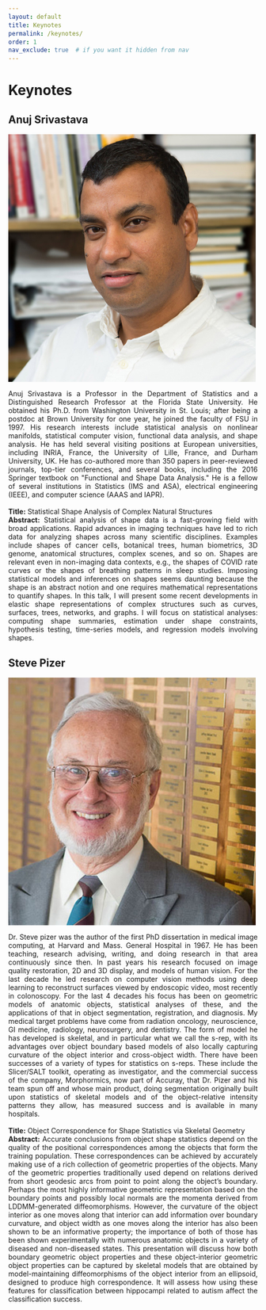 ```yaml
---
layout: default
title: Keynotes
permalink: /keynotes/
order: 1
nav_exclude: true  # if you want it hidden from nav
---
```


# Keynotes

## Anuj Srivastava
<img style="float: left; margin: 0 15px 15px 0;" src="../images/anuj_srivastava.jpg" alt="Anuj Srivastava">
<p align="justify">Anuj Srivastava is a Professor in the Department of Statistics and a Distinguished Research Professor at the Florida State University. He obtained his Ph.D. from Washington University in St. Louis; after being a postdoc at Brown University for one year, he joined the faculty of FSU in 1997. His research interests include statistical analysis on nonlinear manifolds, statistical computer vision, functional data analysis, and shape analysis. He has held several visiting positions at European universities, including INRIA, France,  the University of Lille, France, and Durham University, UK. He has co-authored more than 350 papers in peer-reviewed journals, top-tier conferences, and several books, including the 2016 Springer textbook on "Functional and Shape Data Analysis." He is a fellow of several institutions in Statistics (IMS and ASA), electrical engineering (IEEE), and computer science (AAAS and IAPR).<br><br>
<b>Title:</b> Statistical Shape Analysis of Complex Natural Structures<br>
<b>Abstract:</b> Statistical analysis of shape data is a fast-growing field with broad applications. Rapid advances in imaging techniques have led to rich data for analyzing shapes across many scientific disciplines. Examples include shapes of cancer cells, botanical trees, human biometrics, 3D genome, anatomical structures, complex scenes, and so on. Shapes are relevant even in non-imaging data contexts, e.g., the shapes of COVID rate curves or the shapes of breathing patterns in sleep studies.  Imposing statistical models and inferences on shapes seems daunting because the shape is an abstract notion and one requires mathematical representations to quantify shapes. In this talk, I will present some recent developments in elastic shape representations of complex structures such as curves, surfaces, trees, networks, and graphs.  I will focus on statistical analyses:  computing shape summaries, estimation under shape constraints, hypothesis testing, time-series models, and regression models involving shapes. <br></p>

## Steve Pizer 

<img style="float: left; margin: 0 15px 15px 0;" src="../images/steve_pizer.jpg" alt="Steve Pizer">
<p align="justify">Dr. Steve pizer was the author of the first PhD dissertation in medical image computing, at Harvard and Mass. General Hospital in 1967. He has been teaching, research advising, writing, and doing research in that area continuously since then. In past years his research focused on image quality restoration, 2D and 3D display, and models of human vision. For the last decade he led research on computer vision methods using deep learning to reconstruct surfaces viewed by endoscopic video, most recently in colonoscopy. For the last 4 decades his focus has been on geometric models of anatomic objects, statistical analyses of these, and the applications of that in object segmentation, registration, and diagnosis. My medical target problems have come from radiation oncology, neuroscience, GI medicine, radiology, neurosurgery, and dentistry. The form of model he has developed is skeletal, and in particular what we call the s-rep, with its advantages over object boundary based models of also locally capturing curvature of the object interior and cross-object width. There have been successes of a variety of types for statistics on s-reps. These include the Slicer/SALT toolkit, operating as investigator, and the commercial success of the company, Morphormics, now part of Accuray, that Dr. Pizer and his team spun off and whose main product, doing segmentation originally built upon statistics of skeletal models and of the object-relative intensity patterns they allow, has measured success and is available in many hospitals.<br><br>
<b>Title:</b> Object Correspondence for Shape Statistics via Skeletal Geometry<br>
<b>Abstract:</b> Accurate conclusions from object shape statistics depend on the quality of the positional correspondences among the objects that form the training population. These correspondences can be achieved by accurately making use of a rich collection of geometric properties of the objects. Many of the geometric properties traditionally used depend on relations derived from short geodesic arcs from point to point along the object’s boundary. Perhaps the most highly informative geometric representation based on the boundary points and possibly local normals are the momenta derived from LDDMM-generated diffeomorphisms. However, the curvature of the object interior as one moves along that interior can add information over boundary curvature, and object width as one moves along the interior has also been shown to be an informative property; the importance of both of those has been shown experimentally with numerous anatomic objects in a variety of diseased and non-diseased states. This presentation will discuss how both boundary geometric object properties and these object-interior geometric object properties can be captured by skeletal models that are obtained by model-maintaining diffeomorphisms of the object interior from an ellipsoid, designed to produce high correspondence. It will assess how using these features for classification between hippocampi related to autism affect the classification success. <br></p>
